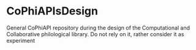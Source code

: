 CoPhiAPIsDesign
===============

General CoPhiAPI repository during the design of the Computational and Collaborative philological library. Do not rely on it, rather consider it as experiment
